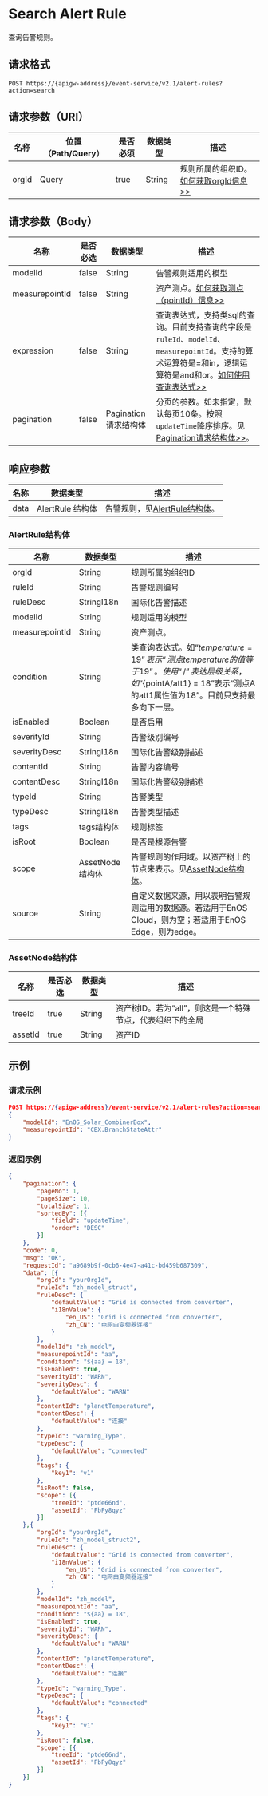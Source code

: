 # Search Alert Rule

查询告警规则。

## 请求格式

```
POST https://{apigw-address}/event-service/v2.1/alert-rules?action=search
```

## 请求参数（URI）

| 名称          | 位置（Path/Query） | 是否必须 | 数据类型 | 描述      |
|---------------|------------------|----------|-----------|--------------|
| orgId         | Query            | true     | String    | 规则所属的组织ID。[如何获取orgId信息>>](/docs/api/zh_CN/latest/api_faqs#id-orgid-orgid)                |


## 请求参数（Body）

| 名称       | 是否必选 | 数据类型          | 描述|
|----------------|--------------|-----------------------|----------------------------|
| modelId        | false         | String                | 告警规则适用的模型|
| measurepointId | false         | String                | 资产测点。[如何获取测点（pointId）信息>>](/docs/api/zh_CN/latest/api_faqs#pointid-pointid)|
| expression      | false         | String                | 查询表达式，支持类sql的查询。目前支持查询的字段是`ruleId`、`modelId`、`measurepointId`。支持的算术运算符是=和in，逻辑运算符是and和or。[如何使用查询表达式>>](/docs/api/zh_CN/latest/api_faqs.html#id1)                               |
| pagination     | false         | Pagination请求结构体                | 分页的参数。如未指定，默认每页10条。按照`updateTime`降序排序。见[Pagination请求结构体>>](/docs/api/zh_CN/latest/overview.html?highlight=pagination#pagination)。 |



## 响应参数

| 名称  | 数据类型      | 描述               |
|-------|----------------|---------------------------|
| data | AlertRule 结构体 | 告警规则，见[AlertRule结构体](search_alert_rule#alertrule-alertrule)。 |


### AlertRule结构体 <alertrule>

| 名称 |  数据类型 | 描述 |
|------|----------------|-------------|
|orgId|String   |规则所属的组织ID|
| ruleId         | String| 告警规则编号|
| ruleDesc       | StringI18n| 国际化告警描述|
| modelId|  String| 规则适用的模型|
| measurepointId | String                | 资产测点。|
| condition      | String| 类查询表达式。如“${temperature} = 19”表示“测点temperature的值等于19”。使用“/”表达层级关系，如“${pointA/att1} = 18”表示“测点A的att1属性值为18”。目前只支持最多向下一层。 |
| isEnabled      |  Boolean| 是否启用|
| severityId     | String| 告警级别编号|
| severityDesc     | StringI18n | 国际化告警级别描述|
| contentId      | String| 告警内容编号|
| contentDesc  |  StringI18n | 国际化告警级别描述|
| typeId           | String| 告警类型|
| typeDesc          | StringI18n         | 告警类型描述|
| tags           | tags结构体| 规则标签|
| isRoot           | Boolean| 是否是根源告警|
| scope           | AssetNode结构体 | 告警规则的作用域。以资产树上的节点来表示。见[AssetNode结构体](search_alert_rule#assetnode-assetnode)。|
| source | String |自定义数据来源，用以表明告警规则适用的数据源。若适用于EnOS Cloud，则为空；若适用于EnOS Edge，则为edge。|



### AssetNode结构体 <assetnode>

| 名称|是否必选| 数据类型 | 描述|
|----------|--------------|--------------|----------|
| treeId   | true         | String       | 资产树ID。若为“all”，则这是一个特殊节点，代表组织下的全局 |
| assetId  | true         | String       | 资产ID|


## 示例

### 请求示例

```json
POST https://{apigw-address}/event-service/v2.1/alert-rules?action=search&orgId=yourOrgId
{
    "modelId": "EnOS_Solar_CombinerBox",
    "measurepointId": "CBX.BranchStateAttr"
}
```

### 返回示例

```json
{
    "pagination": {
        "pageNo": 1,
        "pageSize": 10,
        "totalSize": 1,
        "sortedBy": [{
            "field": "updateTime",
            "order": "DESC"
        }]
    },
    "code": 0,
    "msg": "OK",
    "requestId": "a9689b9f-0cb6-4e47-a41c-bd459b687309",
    "data": [{
        "orgId": "yourOrgId",
        "ruleId": "zh_model_struct",
        "ruleDesc": {
            "defaultValue": "Grid is connected from converter",
            "i18nValue": {
                "en_US": "Grid is connected from converter",
                "zh_CN": "电网由变频器连接"
            }
        },
        "modelId": "zh_model",
        "measurepointId": "aa",
        "condition": "${aa} = 18",
        "isEnabled": true,
        "severityId": "WARN",
        "severityDesc": {
            "defaultValue": "WARN"
        },
        "contentId": "planetTemperature",
        "contentDesc": {
            "defaultValue": "连接"
        },
        "typeId": "warning_Type",
        "typeDesc": {
            "defaultValue": "connected"
        },
        "tags": {
            "key1": "v1"
        },
        "isRoot": false,
        "scope": [{
            "treeId": "ptde66nd",
            "assetId": "FbFy8qyz"
        }]
    },{
        "orgId": "yourOrgId",
        "ruleId": "zh_model_struct2",
        "ruleDesc": {
            "defaultValue": "Grid is connected from converter",
            "i18nValue": {
                "en_US": "Grid is connected from converter",
                "zh_CN": "电网由变频器连接"
            }
        },
        "modelId": "zh_model",
        "measurepointId": "aa",
        "condition": "${aa} = 18",
        "isEnabled": true,
        "severityId": "WARN",
        "severityDesc": {
            "defaultValue": "WARN"
        },
        "contentId": "planetTemperature",
        "contentDesc": {
            "defaultValue": "连接"
        },
        "typeId": "warning_Type",
        "typeDesc": {
            "defaultValue": "connected"
        },
        "tags": {
            "key1": "v1"
        },
        "isRoot": false,
        "scope": [{
            "treeId": "ptde66nd",
            "assetId": "FbFy8qyz"
        }]
    }]
}
```

